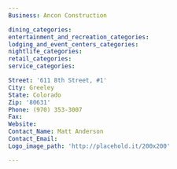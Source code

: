 ```yaml
---
Business: Ancon Construction

dining_categories:
entertainment_and_recreation_categories:
lodging_and_event_centers_categories:
nightlife_categories:
retail_categories:
service_categories:

Street: '611 8th Street, #1'
City: Greeley
State: Colorado
Zip: '80631'
Phone: (970) 353-3007
Fax:
Website:
Contact_Name: Matt Anderson
Contact_Email:
Logo_image_path: 'http://placehold.it/200x200'

---
```



